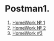 # Postman1. 

1. [HomeWork № 1](https://docs.google.com/document/d/1JJhP2rG8T0tzX2MGYieXOEdbVNpleJH3qvZP5Q9WhuA/edit?usp=sharing)
2. [HomeWork № 2](https://docs.google.com/document/d/14Bp-4ewiVnOrOXfFB3_692NuqGPZcMcCpB-e_tM6leQ/edit?usp=sharing)
3. [HomeWork #3](https://docs.google.com/document/d/1Mke3ambnNRyHy8ndyD75EoaK7C7m1hOyVX3JXSnandw/edit?usp=sharing)
